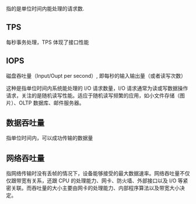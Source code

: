 指的是单位时间内能处理的请求数.

## TPS

每秒事务处理，TPS 体现了接口性能

## IOPS

磁盘吞吐量（Input/Oupt per second）, 即每秒的输入输出量（或者读写次数）

这种是指单位时间内系统能处理的 I/O 请求数量，I/O 请求通常为读或写数据操作请求，关注的是随机读写性能。适应于随机读写频繁的应用，如小文件存储（图片）、OLTP 数据库、邮件服务器。

## 数据吞吐量

指单位时间内，可以成功传输的数据量

## 网络吞吐量

指网络传输时没有丢帧的情况下，设备能够接受的最大数据速率。网络吞吐量不仅仅跟带宽有关系，还跟 CPU 的处理能力、网卡、防火墙、外部接口以及 I/O 等紧密关联。而吞吐量的大小主要由网卡的处理能力、内部程序算法以及带宽大小决定。